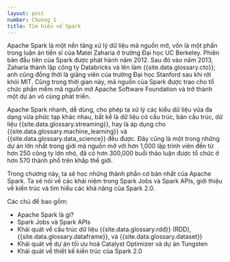 ```yaml
---
layout: post
number: Chương 1
title: Tìm hiểu về Spark
---
```


Apache Spark là một nền tảng xử lý dữ liệu mã nguồn mở, vốn là một phần trong luận án tiến sĩ của Matei Zaharia ở trường Đại học UC Berkeley. Phiên bản đầu tiên của Spark được phát hành năm 2012. Sau đó vào năm 2013, Zaharia thành lập công ty Databricks và lên làm {{site.data.glossary.cto}}; anh cũng đồng thời là giảng viên của trường Đại học Stanford sau khi rời khỏi MIT. Cũng trong thời gian này, mã nguồn của Spark được trao cho tổ chức phần mềm mã nguồn mở Apache Software Foundation và trở thành một dự án vô cùng phát triển.

Apache Spark nhanh, dễ dùng, cho phép ta xử lý các kiểu dữ liệu vửa đa dạng vừa phức tạp khác nhau, bất kể là dữ liệu có cấu trúc, bán cấu trúc, dữ liệu {{site.data.glossary.streaming}}, hay là áp dụng cho {{site.data.glossary.machine_learning}} và {{site.data.glossary.data_science}} đều được. Đây cũng là một trong những dự án lớn nhất trong giới mã nguồn mở với hơn 1,000 lập trình viên đến từ hơn 250 công ty lớn nhỏ, đã có hơn 300,000 buổi thảo luận được tổ chức ở hơn 570 thành phố trên khắp thế giới.

Trong chương này, ta sẽ học những thành phần cơ bản nhất của Apache Spark. Ta sẽ nói về các khái niệm trong Spark Jobs và Spark APIs, giới thiệu về kiến trúc và tìm hiểu các khả năng của Spark 2.0.

Các chủ đề bao gồm:
- Apache Spark là gì?
- Spark Jobs và Spark APIs
- Khái quát về cấu trúc dữ liệu {{site.data.glossary.rdd}} (RDD), {{site.data.glossary.dataframe}}, và {{site.data.glossary.dataset}}
- Khái quát về dự án tối ưu hoá Catalyst Optimizer và dự án Tungsten
- Khái quát về thiết kế kiến trúc của Spark 2.0

